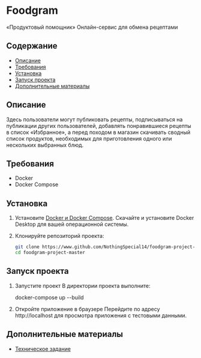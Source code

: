 # Foodgram

«Продуктовый помощник»
Онлайн-сервис для обмена рецептами

## Содержание

- [Описание](#описание)
- [Требования](#требования)
- [Установка](#установка)
- [Запуск проекта](#запуск-проекта)
- [Дополнительные материалы](#дополнительные-материалы)

## Описание

Здесь пользователи могут публиковать рецепты, подписываться на публикации других пользователей, добавлять понравившиеся рецепты в список «Избранное», а перед походом в магазин скачивать сводный список продуктов, необходимых для приготовления одного или нескольких выбранных блюд.


## Требования

- Docker
- Docker Compose


## Установка

1. Установите [Docker и Docker Compose](https://docs.docker.com/get-docker/).
    Скачайте и установите Docker Desktop для вашей операционной системы.

2. Клонируйте репозиторий проекта:
    ```bash
    git clone https://www.github.com/NothingSpecial14/foodgram-project-master
    cd foodgram-project-master 


## Запуск проекта
1. Запустите проект
    В директории проекта выполните:

    docker-compose up --build

2. Откройте приложение в браузере
    Перейдите по адресу http://localhost для просмотра приложения с тестовыми данными.

## Дополнительные материалы

- [Техническое задание](Technical_Specification.md)